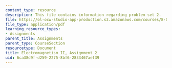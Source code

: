```yaml
---
content_type: resource
description: This file contains information regarding problem set 2.
file: https://ol-ocw-studio-app-production.s3.amazonaws.com/courses/8-07-electromagnetism-ii-fall-2012/6ca38d9fd25922758bf62833467aef39_MIT8_07F12_pset02.pdf
file_type: application/pdf
learning_resource_types:
- Assignments
parent_title: Assignments
parent_type: CourseSection
resourcetype: Document
title: Electromagnetism II, Assignment 2
uid: 6ca38d9f-d259-2275-8bf6-2833467aef39
---
```

